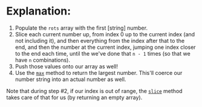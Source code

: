 # Explanation:
1. Populate the `rots` array with the first [string] number.
2. Slice each current number up, from index 0 up to the current index (and not including it), and then everything from the index after that to the end, and then the number at the current index, jumping one index closer to the end each time, until the we've done that `n - 1` times (so that we have `n` combinations).
3. Push those values onto our array as well!
4. Use the [`max`](https://developer.mozilla.org/en-US/docs/Web/JavaScript/Reference/Global_Objects/Math/max) method to return the largest number. This'll coerce our number string into an actual number as well.

Note that during step #2, if our index is out of range, the [`slice`](https://developer.mozilla.org/en-US/docs/Web/JavaScript/Reference/Global_Objects/Array/slice) method takes care of that for us (by returning an empty array).